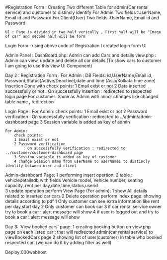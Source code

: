 #Registration Form :
    Creating Two different Table for admin(Car rental service) and customer to distincly identify
    For Admin 
        Two fields :UserName, Email id  and Password 
    For Client(User)
        Two fields :UserName, Email id  and Password 

    UI : Page is divided in two half verically , First half will be "Image of car" and second half will be form 
Login Form : 
    using above code of Registration I created login form UI

Admin Panel :
    DashBoard.php: Admin can add Cars and details 
    view.php : Admin can view, update and delete all car details (To show cars to customer I am going to use this view UI Component)


Day 2 :
Registration Form : 
    For Admin : 
        DB Fields: id,UserName,Email id, Password,Status(Active/Deactive),date and time (Asia/Kolkata time zone)
        Insertion Done with 
        check points:
        1 Email exist or not
        2 Data inserted successfully or not 
            : On successfully insertion : redirected to respected login page
    For customer:
        Same as Admin with minor changes like changed table name , redirection
    
Login Page :
    For Admin:
        check points:
        1 Email exist or not
        2 Password verification
            : On successfully verification : redirected to ../admin/admin-dashboard page
        3 Session variable is added as key of admin

    For Admin:
        check points:
        1 Email exist or not
        2 Password verification
            : On successfully verification : redirected to ../customer/customer-dashboard page
        3 Session variable is added as key of customer
        4 change Session name from userName to userName1 to distincly identify between user and client 
    
Admin-dashboard Page:
    1 performing insert opertion:
    2 table : vehicledetailsdb with fields Vehicle model, Vehicle number, seating capacity, rent per day,date,time,status,userid   
    3 update operation perform 
View Page (For admin):
    1 show All details related to inserted car cars
    2 Delete operation perform 
index page:
    showing details according to pdf
    1 Only customer can see extra information like rent per day,start day 
    2 Only customer can book car 
    3 if car rental service owner try to book a car : alert message will show
    4 if user is logged out and try to book a car : alert message will show

Day 3: 
‘View booked cars’ page:
    1 creating booking button on view.php page on each listed car : that will redirected admin(car rental service) to viewBookedCars page
    2 showing list of user(customer) in table who booked respected car. (we can do it by adding filter as well)
        
Deploy:000webhost




